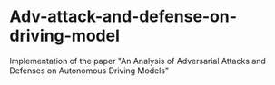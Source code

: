 # Adv-attack-and-defense-on-driving-model
Implementation of the paper "An Analysis of Adversarial Attacks and Defenses on Autonomous Driving Models"

